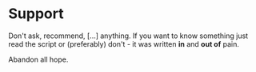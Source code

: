 # Support

Don't ask, recommend, [...] anything. If you want to know something just read the script or (preferably) don't - it was written **in** and **out of** pain.

Abandon all hope.